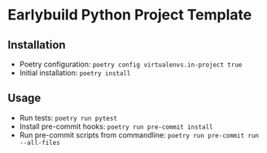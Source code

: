 # Earlybuild Python Project Template

## Installation
- Poetry configuration: `poetry config virtualenvs.in-project true`
- Initial installation: `poetry install`

## Usage
- Run tests: `poetry run pytest`
- Install pre-commit hooks: `poetry run pre-commit install`
- Run pre-commit scripts from commandline: `poetry run pre-commit run --all-files`
